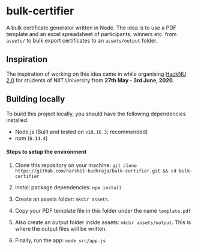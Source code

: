 # bulk-certifier

A bulk certificate generator written in Node. The idea is to use a PDF template and an excel spreadsheet of participants, winners etc. from `assets/` to bulk export certificates to an `assets/output` folder.

## Inspiration

The inspiration of working on this idea came in while organising [HackNU 2.0](https://github.com/hacknu2-0) for students of NIIT University from **27th May - 3rd June, 2020**.

## Building locally

To build this project locally, you should have the following dependencies installed:

* Node.js (Built and tested on `v10.16.3`; recommended)
* npm (`6.14.4`)

#### Steps to setup the environment

1. Clone this repository on your machine: `git clone https://github.com/harshit-budhraja/bulk-certifier.git && cd bulk-certifier`

2. Install package dependencies: `npm install`

3. Create an assets folder: `mkdir assets`.

4. Copy your PDF template file in this folder under the name `template.pdf`

5. Also create an output folder inside assets: `mkdir assets/output`. This is where the output files will be written.

6. Finally, run the app: `node src/app.js`
